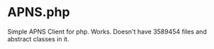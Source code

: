 APNS.php
========

Simple APNS Client for php. Works. Doesn't have 3589454 files and abstract classes in it.
